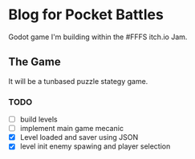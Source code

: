 # Blog for Pocket Battles

Godot game I'm building within the \#FFFS itch.io Jam.

## The Game

It will be a tunbased puzzle stategy game.

### TODO

- [ ] build levels
- [ ] implement main game mecanic
- [x] Level loaded and saver using JSON 
- [x] level init enemy spawing and player selection
